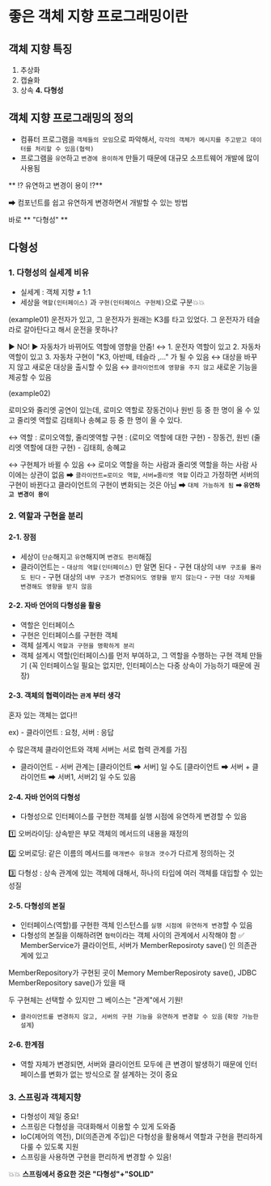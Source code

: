 ﻿# 좋은 객체 지향 프로그래밍이란

## 객체 지향 특징

1. 추상화
2. 캡슐화
3. 상속
**4. 다형성**

## 객체 지향 프로그래밍의 정의

- 컴퓨터 프로그램을 `객체들의 모임`으로 파악해서, `각각의 객체가 메시지를 주고받고 데이터를 처리할 수 있음(협력)`
- 프로그램을 `유연`하고 `변경에 용이하게` 만들기 때문에 대규모 소프트웨어 개발에 많이 사용됨

** ⁉ 유연하고 변경이 용이 ⁉**

➡ 컴포넌트를 쉽고 유연하게 변경하면서 개발할 수 있는 방법

바로 ** "다형성" **

## 다형성

### 1. 다형성의 실세계 비유

- 실세계 : 객체 지향 ≠ 1:1
- 세상을 `역할(인터페이스)` 과 `구현(인터페이스 구현체)`으로 구분💥💥

(example01)
운전자가 있고, 그 운전자가 원래는 K3를 타고 있었다. 그 운전자가 테슬라로 갈아탄다고 해서 운전을 못하나?

▶ NO! 
▶ 자동차가 바뀌어도 역할에 영향을 안줌!
↔ 1. 운전자 역할이 있고
2. 자동차 역할이 있고
3. 자동차 구현이 "K3, 아반떼, 테슬라 ,..." 가 될 수 있음
↔ 대상을 바꾸지 않고 새로운 대상을 출시할 수 있음
↔ `클라이언트에 영향을 주지 않고` 새로운 기능을 제공할 수 있음

(example02)

로미오와 줄리엣 공연이 있는데, 로미오 역할로 장동건이나 원빈 등 중 한 명이 올 수 있고
줄리엣 역할로 김태희나 송혜교 등 중 한 명이 올 수 있다.

↔ 역할 : 로미오역할, 줄리엣역할
구현 : (로미오 역할에 대한 구현) - 장동건, 원빈
(줄리엣 역할에 대한 구현) - 김태희, 송혜교

↔ 구현체가 바뀔 수 있음
↔ 로미오 역할을 하는 사람과 줄리엣 역할을 하는 사람 사이에는 상관이 없음
➡ `클라이언트=로미오 역할`, `서버=줄리엣 역할` 이라고 가정하면
서버의 구현이 바뀐다고 클라이언트의 구현이 변화되는 것은 아님
➡ `대체 가능하게 됨`
**➡ `유연하고 변경이 용이`**

### 2. 역할과 구현을 분리

#### 2-1. 장점

- 세상이 `단순`해지고 `유연`해지며 `변경도 편리`해짐
- 클라이언트는
		- `대상의 역할(인터페이스)` 만 알면 된다
		- 구현 대상의 `내부 구조를 몰라도 된다`
		- 구현 대상의 `내부 구조가 변경되어도 영향을 받지 않는다`
		- `구현 대상 자체를 변경해도 영향을 받지 않음`

#### 2-2. 자바 언어의 다형성을 활용

- 역할은 인터페이스
- 구현은 인터페이스를 구현한 객체
- 객체 설계시 `역할과 구현을 명확하게 분리`
- 객체 설계시 역할(인터페이스)를 먼저 부여하고, 그 역할을 수행하는 구현 객체 만들기
(꼭 인터페이스일 필요는 없지만, 인터페이스는 다중 상속이 가능하기 때문에 권장)

#### 2-3. 객체의 협력이라는 `관계` 부터 생각

혼자 있는 객체는 없다!!

ex) - 클라이언트 : 요청, 서버 : 응답

수 많은객체 클라이언트와 객체 서버는 서로 협력 관계를 가짐

- 클라이언트 - 서버 관계는
[클라이언트 ➡ 서버] 일 수도
[클라이언트 ➡ 서버 + 클라이언트 ➡ 서버1, 서버2] 일 수도 있음

#### 2-4. 자바 언어의 다형성

- 다형성으로 인터페이스를 구현한 객체를 실행 시점에 유연하게 변경할 수 있음

1️⃣ 오버라이딩: 상속받은 부모 객체의 메서드의 내용을 재정의

2️⃣ 오버로딩:  같은 이름의 메서드를 `매개변수 유형과 갯수`가 다르게 정의하는 것

3️⃣ 다형성 : 상속 관계에 있는 객체에 대해서, 하나의 타입에 여러 객체를 대입할 수 있는 성질

#### 2-5. 다형성의 본질
- 인터페이스(역할)를 구현한 객체 인스턴스를 `실행 시점에 유연하게 변경`할 수 있음
- 다형성의 본질을 이해하려면 `협력`이라는 객체 사이의 관계에서 시작해야 함
✅  MemberService가 클라이언트, 서버가 MemberReposiroty save() 인 의존관계에 있고
		
MemberRepository가 구현된 곳이 Memory MemberReposiroty save(), JDBC MemberRepository save()가 있을 때 

두 구현체는 선택할 수 있지만 그 베이스는 "관계"에서 기원!
- `클라이언트를 변경하지 않고, 서버의 구현 기능을 유연하게 변경할 수 있음`
(`확장 가능한 설계`)

#### 2-6. 한계점
- 역할 자체가 변경되면, 서버와 클라이언트 모두에 큰 변경이 발생하기 때문에
인터페이스를 변화가 없는 방식으로 잘 설계하는 것이 중요

### 3. 스프링과 객체지향

- 다형성이 제일 중요!
- 스프링은 다형성을 극대화해서 이용할 수 있게 도와줌
- IoC(제어의 역전), DI(의존관계 주입)은 다형성을 활용해서 역할과 구현을 편리하게 다룰 수 있도록 지원
- 스프링을 사용하면 구현을 편리하게 변경할 수 있음!

💥💥 **스프링에서 중요한 것은 "다형성"+"SOLID"**

